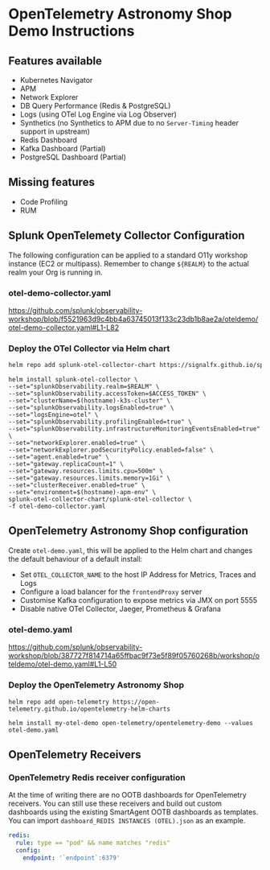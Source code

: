 # OpenTelemetry Astronomy Shop Demo Instructions

## Features available

- Kubernetes Navigator
- APM
- Network Explorer
- DB Query Performance (Redis & PostgreSQL)
- Logs (using OTel Log Engine via Log Observer)
- Synthetics (no Synthetics to APM due to no `Server-Timing` header support in upstream)
- Redis Dashboard
- Kafka Dashboard (Partial)
- PostgreSQL Dashboard (Partial)

## Missing features

- Code Profiling
- RUM

## Splunk OpenTelemety Collector Configuration

The following configuration can be applied to a standard O11y workshop instance (EC2 or multipass). Remember to change `${REALM}` to the actual realm your Org is running in.

### otel-demo-collector.yaml

https://github.com/splunk/observability-workshop/blob/f5521963d9c4bb4a63745013f133c23db1b8ae2a/oteldemo/otel-demo-collector.yaml#L1-L82

### Deploy the OTel Collector via Helm chart

``` bash
helm repo add splunk-otel-collector-chart https://signalfx.github.io/splunk-otel-collector-chart && helm repo update
```

``` text
helm install splunk-otel-collector \
--set="splunkObservability.realm=$REALM" \
--set="splunkObservability.accessToken=$ACCESS_TOKEN" \
--set="clusterName=$(hostname)-k3s-cluster" \
--set="splunkObservability.logsEnabled=true" \
--set="logsEngine=otel" \
--set="splunkObservability.profilingEnabled=true" \
--set="splunkObservability.infrastructureMonitoringEventsEnabled=true" \
--set="networkExplorer.enabled=true" \
--set="networkExplorer.podSecurityPolicy.enabled=false" \
--set="agent.enabled=true" \
--set="gateway.replicaCount=1" \
--set="gateway.resources.limits.cpu=500m" \
--set="gateway.resources.limits.memory=1Gi" \
--set="clusterReceiver.enabled=true" \
--set="environment=$(hostname)-apm-env" \
splunk-otel-collector-chart/splunk-otel-collector \
-f otel-demo-collector.yaml
```

## OpenTelemetry Astronomy Shop configuration

Create `otel-demo.yaml`, this will be applied to the Helm chart and changes the default behaviour of a default install:

- Set `OTEL_COLLECTOR_NAME` to the host IP Address for Metrics, Traces and Logs
- Configure a load balancer for the `frontendProxy` server
- Customise Kafka configuration to expose metrics via JMX on port 5555
- Disable native OTel Collector, Jaeger, Prometheus & Grafana

### otel-demo.yaml

https://github.com/splunk/observability-workshop/blob/387727f814714a65ffbac9f73e5f89f05760268b/workshop/oteldemo/otel-demo.yaml#L1-L50

### Deploy the OpenTelemetry Astronomy Shop

``` text
helm repo add open-telemetry https://open-telemetry.github.io/opentelemetry-helm-charts
```

``` text
helm install my-otel-demo open-telemetry/opentelemetry-demo --values otel-demo.yaml
```

## OpenTelemetry Receivers

### OpenTelemetry Redis receiver configuration

At the time of writing there are no OOTB dashboards for OpenTelemetry receivers. You can still use these receivers and build out custom dashboards using the existing SmartAgent OOTB dashboards as templates. You can import `dashboard_REDIS INSTANCES (OTEL).json` as an example.

``` yaml
redis:
  rule: type == "pod" && name matches "redis"
  config:
    endpoint: '`endpoint`:6379'
```

